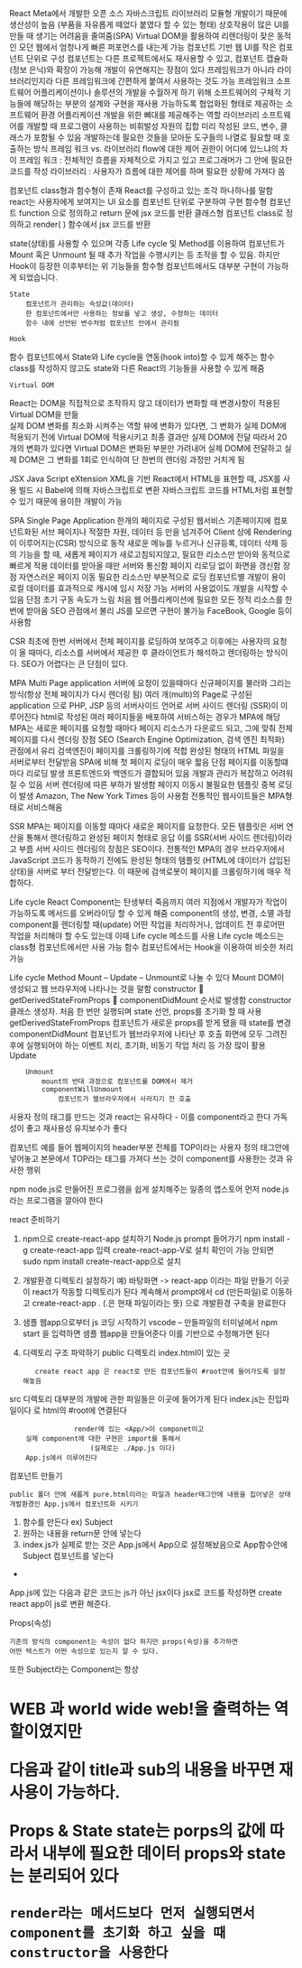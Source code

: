 React
	Meta에서 개발한 오픈 소스 자바스크립트 라이브러리
모듈형 개발이기 때문에 생산성이 높음 (부품을 자유롭게 떼었다 붙였다 할 수 있는 형태)
상호작용이 많은 UI를 만들 때 생기는 어려움을 줄여줌(SPA)
Virtual DOM을 활용하여 리렌더링이 잦은 동적인 모던 웹에서 엄청나게 빠른 퍼포먼스를 내는게 가능
컴포넌트 기반
	웹 UI를 작은 컴포넌트 단위로 구성
컴포넌트는 다른 프로젝트에서도 재사용할 수 있고, 컴포넌트 캡슐화(정보 은닉)와 확장이 가능해 개발이 유연해지는 장점이 있다
프레임워크가 아니라 라이브러리인지라 다른 프레임워크에 간편하게 붙여서 사용하는 것도 가능
프레임워크
소프트웨어 어플리케이션이나 솔루션의 개발을 수월하게 하기 위해 소프트웨어의 구체적 기능들에 해당하는 부분의 설계와 구현을 재사용 가능하도록 협업화된 형태로 제공하는 소프트웨어 환경
	어플리케이션 개발을 위한 뼈대를 제공해주는 역할
라이브러리
	소프트웨어를 개발할 때 프로그램이 사용하는 비휘발성 자원의 집합
	미리 작성된 코드, 변수, 클래스가 포함될 수 있음
개발하는데 필요한 것들을 모아둔 도구들의 나열로 필요할 때 호출하는 방식
프레임 워크 vs. 라이브러리
	flow에 대한 제어 권한이 어디에 있느냐의 차이
프레임 워크 : 전체적인 흐름을 자체적으로 가지고 있고 프로그래머가 그 안에 필요한 코드를 작성
라이브러리 : 사용자가 흐름에 대한 제어를 하며 필요한 상황에 가져다 씀
	
컴포넌트
		class형과 함수형이 존재
		React를 구성하고 있는 조각 하나하나를 말함
react는 사용자에게 보여지는 UI 요소를 컴포넌트 단위로 구분하여 구현
	함수형 컴포넌트
function 으로 정의하고 return 문에 jsx 코드를 반환
	클래스형 컴포넌트
class로 정의하고 render( ) 함수에서 jsx 코드를 반환

state(상태)를 사용할 수 있으며 각종 Life cycle 및 Method를 이용하여 컴포넌트가 Mount 혹은 Unmount 될 때 추가 작업을 수행시키는 등 조작을 할 수 있음. 하지만 Hook이 등장한 이후부터는 위 기능들을 함수형 컴포넌트에서도 대부분 구현이 가능하게 되었습니다.
	
	State
		컴포넌트가 관리하는 속성값(데이터)
		한 컴포넌트에서만 사용하는 정보를 넣고 생성, 수정하는 데이터
		함수 내에 선언된 변수처럼 컴포넌트 안에서 관리됨

	Hook
함수 컴포넌트에서 State와 Life cycle을 연동(hook into)할 수 있게 해주는 함수
		class를 작성하지 않고도 state와 다른 React의 기능들을 사용할 수 있게 해줌
	
	Virtual DOM
React는 DOM을 직접적으로 조작하지 않고 데이터가 변화할 때 변경사항이 적용된 Virtual DOM을 만듦	
	실제 DOM 변화를 최소화 시켜주는 역할
뷰에 변화가 있다면, 그 변화가 실제 DOM에 적용되기 전에 Virtual DOM에 적용시키고 최종 결과만 실제 DOM에 전달
	따라서 20개의 변화가 있다면 Virtual DOM은 변화된 부분만 가려내어 실제 DOM에 전달하고 실제 DOM은 그 변화를 1회로 인식하여 단 한번의 렌더링 과정만 거치게 됨

JSX
	Java Script eXtension
	XML을 기반
	React에서 HTML을 표현할 때, JSX를 사용
	빌드 시 Babel에 의해 자바스크립트로 변환
	자바스크립트 코드를 HTML처럼 표현할 수 있기 때문에 용이한 개발이 가능

SPA
	Single Page Application
	한개의 페이지로 구성된 웹서비스
기존페이지에 컴포넌트화된 서브 페이지나 적절한 자원, 데이터 등 만을 넘겨주어 Client 상에 Rendering이 이루어지는(CSR) 방식으로 동작
새로운 메뉴를 누르거나 신규등록, 데이터 삭제 등의 기능을 할 때, 새롭게 페이지가 새로고침되지않고, 필요한 리소스만 받아와 동적으로 빠르게 적용
데이터를 받아올 때만 서버와 통신함
페이지 리로딩 없이 화면을 갱신함
장점
	자연스러운 페이지 이동
	필요한 리소스만 부분적으로 로딩
	컴포넌트별 개발이 용이
	로컬 데이터를 효과적으로 캐시에 임시 저장 가능
	서버의 사용없이도 개발을 시작할 수 있음
단점
	초기 구동 속도가 느림
처음 웹 어플리케이션에 필요한 모든 정적 리소스를 한번에 받아옴
	SEO 관점에서 불리
	JS를 모르면 구현이 불가능
FaceBook, Google 등이 사용함

CSR
최초에 한번 서버에서 전체 페이지를 로딩하여 보여주고 이후에는 사용자의 요청이 올 때마다, 리소스를 서버에서 제공한 후 클라이언트가 해석하고 렌더링하는 방식이다. SEO가 어렵다는 큰 단점이 있다.

MPA
	Multi Page application
서버에 요청이 있을때마다 신규페이지를 불러와 그리는 방식(항상 전체 페이지가 다시 렌더링 됨)
여러 개(multi)의 Page로 구성된 application 으로 PHP, JSP 등의 서버사이드 언어로 서버 사이드 렌더링 (SSR)이 이루어진다
html로 작성된 여러 페이지들을 배포하여 서비스하는 경우가 MPA에 해당
MPA는 새로운 페이지를 요청할 때마다 페이지 리소스가 다운로드 되고,
그에 맞춰 전체 페이지를 다시 렌더링
장점
		SEO (Search Engine Optimization, 검색 엔진 최적화) 관점에서 유리
			검색엔진이 페이지를 크롤링하기에 적합
		완성된 형태의 HTML 파일을 서버로부터 전달받음
		SPA에 비해 첫 페이지 로딩이 매우 짧음
	단점
		페이지를 이동할떄마다 리로딩 발생
		프론트엔드와 백엔드가 결합되어 있음
			개발과 관리가 복잡하고 어려워질 수 있음
		서버 렌더링에 따른 부하가 발생함
		페이지 이동시 불필요한 템플릿 중복 로딩이 발생
	Amazon, The New York Times 등이 사용함
	전통적인 웹사이트들은 MPA형태로 서비스해옴

SSR
MPA는 페이지를 이동할 때마다 새로운 페이지를 요청한다. 모든 템플릿은 서버 연산을 통해서 렌더링하고 완성된 페이지 형태로 응답
		이를 SSR(서버 사이드 렌더링)이라고 부름
서버 사이드 렌더링의 장점은 SEO이다. 전통적인 MPA의 경우 브라우저에서 JavaScript 코드가 동작하기 전에도 완성된 형태의 템플릿 (HTML에 데이터가 삽입된 상태)을 서버로 부터 전달받는다. 이 때문에 검색로봇이 페이지를 크롤링하기에 매우 적합하다.

Life cycle
React Component는 탄생부터 죽음까지 여러 지점에서 개발자가 작업이 가능하도록 메서드를 오버라이딩 할 수 있게 해줌
component의 생성, 변경, 소멸 과정
component를 렌더링할 때(update) 어떤 작업을 처리하거나, 업데이트 전 후로어떤 작업을 처리해야 할 수도 있는데 이때 Life cycle 메소드를 사용
Life cycle 메소드는 class형 컴포넌트에서만 사용 가능
	함수 컴포넌트에서는 Hook을 이용하여 비슷한 처리 가능

Life cycle Method
		Mount – Update – Unmount로 나눌 수 있다
		Mount
			DOM이 생성되고 웹 브라우저에 나타나는 것을 말함
			constructor  getDerivedStateFromProps  componentDidMount
			순서로 발생함
			constructor
클래스 생성자. 처음 한 번만 실행되며 state 선언, props를 초기화 할 때 사용
			getDerivedStateFromProps
				컴포넌트가 새로운 props를 받게 됐을 때 state를 변경
			componentDidMount
				컴포넌트가 웹브라우저에 나타난 후 호출
화면에 모두 그려진 후에 실행되어야 하는 이벤트 처리, 초기화, 비동기 작업 처리 등 가장 많이 활용
		Update
			


		
			




		Unmount
			mount의 반대 과정으로 컴포넌트를 DOM에서 제거
			componentWillUnmount
				컴포넌트가 웹브라우저에서 사라지기 전 호출

사용자 정의 태그를 만드는 것과 react는 유사하다 - 이를 component라고 한다
	가독성이 좋고
	재사용성
	유지보수가 좋다

컴포넌트
	예를 들어 웹페이지의 header부분 전체를 TOP이라는 사용자 정의 태그안에 넣어놓고
	본문에서 TOP라는 태그를 가져다 쓰는 것이 component를 사용한는 것과 유사한 행위

npm
	node.js로 만들어진 프로그램을 쉽게 설치해주는 일종의 앱스토어
	먼저 node.js라는 프로그램을 깔아야 한다

react 준비하기
1. npm으로 create-react-app 설치하기
	Node.js prompt 들어가기
npm install -g create-react-app 입력
	create-react-app-V로 설치 확인이 가능
	안되면 sudo npm install create-react-app으로 설치

2. 개발환경 디렉토리 설정하기
	예) 바탕화면 -> react-app 이라는 파일 만들기
	이곳이 react가 작동할 디렉토리가 된다
	계속해서 prompt에서 cd (만든파일)로 이동하고
	create-react-app .  (.은 현재 파일이라는 뜻) 으로 개발환경 구축을 완료한다

3. 샘플 웹app으로부터 js 코딩 시작하기
	vscode – 만들파일의 터미널에서 npm start 을 입력하면 샘플 웹app을 만들어준다
	이를 기반으로 수정해가면 된다

4. 디렉토리 구조 파악하기
	public 디렉토리
		index.html이 있는 곳
			
	      create react app 은 react로 만든 컴포넌트들이 #root안에 들어가도록 설정 해놓음
	





src 디렉토리
		대부분의 개발에 관한 파일들은 이곳에 들어가게 된다
		index.js는 진입파일이다
							로 html의 #root에 연결된다
		
					render에 있는 <App/>이 componet이고
		실제 component에 대한 구현은 import를 통해서
						(실제로는 ./App.js 이다)
		App.js에서 이루어진다







컴포넌트 만들기
	








	public 폴더 안에 새롭게 pure.html이라는 파일과 header태그안에 내용을 집어넣은 상태
	개발환경인 App.js에서 컴포넌트화 시키기
1.	함수를 만든다 ex) Subject
2.	원하는 내용을 return문 안에 넣는다
3.	index.js가 실제로 받는 것은 App.js에서 App으로 설정해놨음으로 App함수안에 Subject 컴포넌트를 넣는다
	









+




App.js에 있는 다음과 같은 코드는 js가 아닌 jsx이다
jsx로 코드를 작성하면 create react app이 js로 변환 해준다.

Props(속성)


	









	기존의 방식의 component는 속성이 없다 하지만 props(속성)을 추가하면 
	어떤 텍스트가 어떤 속성으로 있는지 알 수 있다.



















또한 Subject라는 Component는 항상 <h1> WEB
과 world wide web!을 출력하는 역할이였지만















다음과 같이 title과 sub의 내용을 바꾸면 재사용이 가능하다.

Props & State
	state는 porps의 값에 따라서 내부에 필요한 데이터
	props와 state는 분리되어 있다
	
	render라는 메서드보다 먼저 실행되면서 component를 초기화 하고 싶을 때
	constructor을 사용한다
	
	
